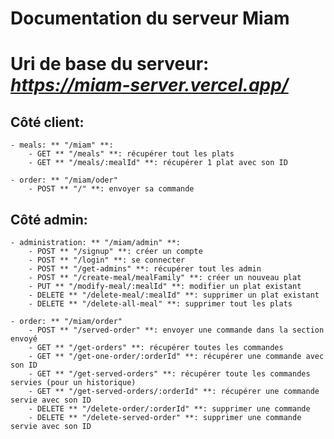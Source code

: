 # Documentation du serveur Miam

# Uri de base du serveur: *https://miam-server.vercel.app/*

## Côté client:

    - meals: ** "/miam" **:
        - GET ** "/meals" **: récupérer tout les plats
        - GET ** "/meals/:mealId" **: récupérer 1 plat avec son ID

    - order: ** "/miam/oder"
        - POST ** "/" **: envoyer sa commande

## Côté admin:

    - administration: ** "/miam/admin" **:
        - POST ** "/signup" **: créer un compte
        - POST ** "/login" **: se connecter
        - POST ** "/get-admins" **: récupérer tout les admin
        - POST ** "/create-meal/mealFamily" **: créer un nouveau plat
        - PUT ** "/modify-meal/:mealId" **: modifier un plat existant
        - DELETE ** "/delete-meal/:mealId" **: supprimer un plat existant
        - DELETE ** "/delete-all-meal" **: supprimer tout les plats

    - order: ** "/miam/order"
        - POST ** "/served-order" **: envoyer une commande dans la section envoyé
        - GET ** "/get-orders" **: récupérer toutes les commandes
        - GET ** "/get-one-order/:orderId" **: récupérer une commande avec son ID
        - GET ** "/get-served-orders" **: récupérer toute les commandes servies (pour un historique)
        - GET ** "/get-served-orders/:orderId" **: récupérer une commande servie avec son ID
        - DELETE ** "/delete-order/:orderId" **: supprimer une commande
        - DELETE ** "/delete-served-order" **: supprimer une commande servie avec son ID
